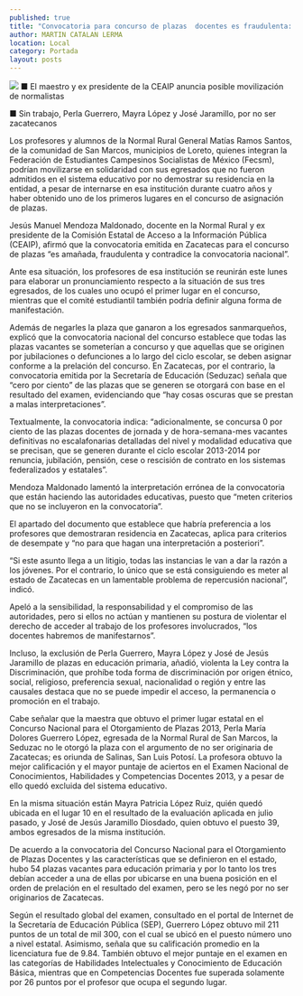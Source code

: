 ```yaml
---
published: true
title: "Convocatoria para concurso de plazas  docentes es fraudulenta: Mendoza"
author: MARTIN CATALAN LERMA
location: Local
category: Portada
layout: posts
---
```


![](http://i.imgur.com/qu0Obp1m.jpg)
■ El maestro y ex presidente de la CEAIP anuncia posible movilización de normalistas 

■ Sin trabajo, Perla Guerrero, Mayra López y José Jaramillo, por no ser zacatecanos

Los profesores y alumnos de la Normal Rural General Matías Ramos Santos, de la comunidad de San Marcos, municipios de Loreto, quienes integran la Federación de Estudiantes Campesinos Socialistas de México (Fecsm), podrían movilizarse en solidaridad con sus egresados que no fueron admitidos en el sistema educativo por no demostrar su residencia en la entidad, a pesar de internarse en esa institución durante cuatro años y haber obtenido uno de los primeros lugares en el concurso de asignación de plazas.

Jesús Manuel Mendoza Maldonado, docente en la Normal Rural y ex presidente de la Comisión Estatal de Acceso a la Información Pública (CEAIP), afirmó que la convocatoria emitida en Zacatecas para el concurso de plazas “es amañada, fraudulenta y contradice la convocatoria nacional”.

Ante esa situación, los profesores de esa institución se reunirán este lunes para elaborar un pronunciamiento respecto a la situación de sus tres egresados, de los cuales uno ocupó el primer lugar en el concurso, mientras que el comité estudiantil también podría definir alguna forma de manifestación.

Además de negarles la plaza que ganaron a los egresados sanmarqueños, explicó que la convocatoria nacional del concurso establece que todas las plazas vacantes se someterían a concurso y que aquellas que se originen por jubilaciones o defunciones a lo largo del ciclo escolar, se deben asignar conforme a la prelación del concurso.
En Zacatecas, por el contrario, la convocatoria emitida por la Secretaría de Educación (Seduzac) señala que “cero por ciento” de las plazas que se generen se otorgará con base en el resultado del examen, evidenciando que “hay cosas oscuras que se prestan a malas interpretaciones”.

Textualmente, la convocatoria indica: “adicionalmente, se concursa 0 por ciento de las plazas docentes de jornada y de hora-semana-mes vacantes definitivas no escalafonarias detalladas del nivel y modalidad educativa que se precisan, que se generen durante el ciclo escolar 2013-2014 por renuncia, jubilación, pensión, cese o rescisión de contrato en los sistemas federalizados y estatales”.

Mendoza Maldonado lamentó la interpretación errónea de la convocatoria que están haciendo las autoridades educativas, puesto que “meten criterios que no se incluyeron en la convocatoria”.

El apartado del documento que establece que habría preferencia a los profesores que demostraran residencia en Zacatecas, aplica para criterios de desempate y “no para que hagan una interpretación a posteriori”.

“Si este asunto llega a un litigio, todas las instancias le van a dar la razón a los jóvenes. Por el contrario, lo único que se está consiguiendo es meter al estado de Zacatecas en un lamentable problema de repercusión nacional”, indicó.

Apeló a la sensibilidad, la responsabilidad y el compromiso de las autoridades, pero si ellos no actúan y mantienen su postura de violentar el derecho de acceder al trabajo de los profesores involucrados, “los docentes habremos de manifestarnos”.

Incluso, la exclusión de Perla Guerrero, Mayra López y José de Jesús Jaramillo de plazas en educación primaria, añadió, violenta la Ley contra la Discriminación, que prohíbe toda forma de discriminación por origen étnico, social, religioso, preferencia sexual, nacionalidad o región y entre las causales destaca que no se puede impedir el acceso, la permanencia o promoción en el trabajo.

Cabe señalar que la maestra que obtuvo el primer lugar estatal en el Concurso Nacional para el Otorgamiento de Plazas 2013, Perla María Dolores Guerrero López, egresada de la Normal Rural de San Marcos, la Seduzac no le otorgó la plaza con el argumento de no ser originaria de Zacatecas; es oriunda de Salinas, San Luis Potosí. 
La profesora obtuvo la mejor calificación y el mayor puntaje de aciertos en el Examen Nacional de Conocimientos, Habilidades y Competencias Docentes 2013, y a pesar de ello quedó excluida del sistema educativo.

En la misma situación están Mayra Patricia López Ruiz, quién quedó ubicada en el lugar 10 en el resultado de la evaluación aplicada en julio pasado, y José de Jesús Jaramillo Diosdado, quien obtuvo el puesto 39, ambos egresados de la misma institución.

De acuerdo a la convocatoria del Concurso Nacional para el Otorgamiento de Plazas Docentes y las características que se definieron en el estado, hubo 54 plazas vacantes para educación primaria y por lo tanto los tres debían acceder a una de ellas por ubicarse en una buena posición en el orden de prelación en el resultado del examen, pero se les negó por no ser originarios de Zacatecas.

Según el resultado global del examen, consultado en el portal de Internet de la Secretaría de Educación Pública (SEP), Guerrero López obtuvo mil 211 puntos de un total de mil 300, con el cual se ubicó en el puesto número uno a nivel estatal. Asimismo, señala que su calificación promedio en la licenciatura fue de 9.84.
También obtuvo el mejor puntaje en el examen en las categorías de Habilidades Intelectuales y Conocimiento de Educación Básica, mientras que en Competencias Docentes fue superada solamente por 26 puntos por el profesor que ocupa el segundo lugar.
